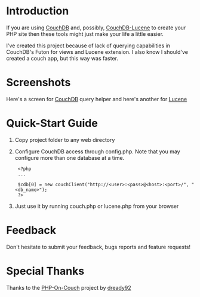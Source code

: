 Introduction
============

If you are using [CouchDB](https://github.com/apache/couchdb) and, possibly, [CouchDB-Lucene](https://github.com/rnewson/couchdb-lucene) to create your PHP site
then these tools might just make your life a little easier.

I've created this project because of lack of querying capabilities in CouchDB's Futon for views and Lucene extension. 
I also know I should've created a couch app, but this way was faster.


Screenshots
===========

Here's a screen for [CouchDB](http://tour2thailand.com/tmp/github/couch2.png) query helper and here's another for [Lucene](http://tour2thailand.com/tmp/github/lucene2.png)


Quick-Start Guide
=================

1. Copy project folder to any web directory
   
2. Configure CouchDB access through config.php. Note that you may configure more than one database at a time.
        
        <?php
		...
		
        $cdb[0] = new couchClient("http://<user>:<pass>@<host>:<port>/", "<db_name>"); 
		?>

3. Just use it by running couch.php or lucene.php from your browser


Feedback
========

Don't hesitate to submit your feedback, bugs reports and feature requests! 


Special Thanks
==============

Thanks to the [PHP-On-Couch](https://github.com/dready92/PHP-on-Couch) project by [dready92](https://github.com/dready92)

